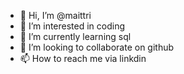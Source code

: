 - 👋 Hi, I’m @maittri
- 👀 I’m interested in coding  
- 🌱 I’m currently learning sql
- 💞️ I’m looking to collaborate on github
- 📫 How to reach me via linkdin

<!---
maittri/maittri is a ✨ special ✨ repository because its `README.md` (this file) appears on your GitHub profile.
You can click the Preview link to take a look at your changes.
--->

